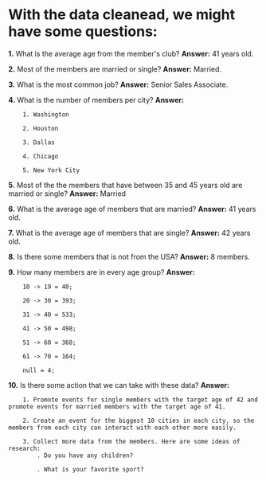 # With the data cleanead, we might have some questions:

**1.** What is the average age from the member's club?
    **Answer:** 
    41 years old.

**2.** Most of the members are married or single?
    **Answer:** 
    Married.

**3.** What is the most common job?
    **Answer:** 
    Senior Sales Associate.

**4.** What is the number of members per city?
    **Answer:** 

        1. Washington

        2. Houston

        3. Dallas

        4. Chicago

        5. New York City

**5.** Most of the the members that have between 35 and 45 years old are married or single?
    **Answer:**
    Married

**6.** What is the average age of members that are married?
    **Answer:**
    41 years old.

**7.** What is the average age of members that are single?
    **Answer:**
    42 years old.

**8.** Is there some members that is not from the USA?
    **Answer:**
    8 members.

**9.** How many members are in every age group?
    **Answer:** 

        10 -> 19 = 40;

        20 -> 30 = 393;

        31 -> 40 = 533;

        41 -> 50 = 498;

        51 -> 60 = 368;
        
        61 -> 70 = 164;

        null = 4;

**10.** Is there some action that we can take with these data?
    **Answer:**
    
        1. Promote events for single members with the target age of 42 and promote events for married members with the target age of 41.

		2. Create an event for the biggest 10 cities in each city, so the members from each city can interact with each other more easily.

		3. Collect more data from the members. Here are some ideas of research:
			. Do you have any children?

			. What is your favorite sport?